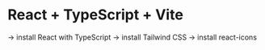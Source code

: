 # React + TypeScript + Vite

-> install React with TypeScript
-> install Tailwind CSS
-> install react-icons
